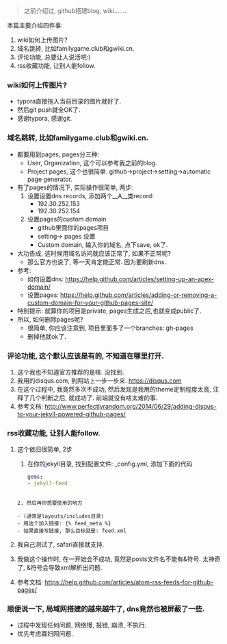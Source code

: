> 之前介绍过, github搭建blog, wiki…….

本篇主要介绍四件事: 

1. wiki如何上传图片? 
2. 域名跳转, 比如familygame.club和gwiki.cn.
3. 评论功能, 总要让人说活吧:)
4. rss收藏功能, 让别人能follow.

### wiki如何上传图片? 

- typora直接拖入当前目录的图片就好了.
- 然后git push就全OK了.
- 感谢typora, 感谢git.

### 域名跳转, 比如familygame.club和gwiki.cn.

- 都要用到pages, pages分三种:
  - User, Organization, 这个可以参考我之前的blog.
  - Project pages, 这个也很简单. github->project->setting->automatic page generator.
- 有了pages的情况下, 实际操作很简单, 两步: 
  1. 设置设置dns records, 添加两个__A__类record:
     - 192.30.252.153
     - 192.30.252.154
  2. 设置pages的custom domain
     - github里面你的pages项目
     - setting-> pages 设置
     - Custom domain, 输入你的域名, 点下save, ok了.
- 大功告成, 这时候用域名访问就应该正常了, 如果不正常呢?
  -  那么官方也说了, 等一天肯定能正常. 因为要刷新dns.
- 参考: 
  - 如何设置dns: https://help.github.com/articles/setting-up-an-apex-domain/
  - 设置pages: https://help.github.com/articles/adding-or-removing-a-custom-domain-for-your-github-pages-site/
- 特别提示: 就算你的项目是private, pages生成之后,也就变成public了.
- 所以, 如何删除pages呢?
  - 很简单, 你应该注意到, 项目里面多了一个branches: gh-pages
  - 删掉他就ok了.

### 评论功能, 这个默认应该是有的, 不知道在哪里打开.

1. 这个我也不知道官方推荐的是啥. 没找到.
2. 我用的disqus.com, 到网站上一步一步来. https://disqus.com
3. 在这个过程中, 我竟然多次不成功, 然后发现是我用的theme定制程度太高, 注释了几个判断之后, 就成功了. 前端就没有啥太难的事.
4. 参考文档: http://www.perfectlyrandom.org/2014/06/29/adding-disqus-to-your-jekyll-powered-github-pages/

### rss收藏功能, 让别人能follow.

1. 这个依旧很简单, 2步

   1.   在你的jekyll目录, 找到配置文件: _config.yml, 添加下面的代码

        ```yaml
        gems:
        - jekyll-feed
        ```
      ```

   2. 然后再你想要使用的地方

      - (通常是layouts/includes目录)
      - 用这个加入链接: {% feed_meta %} 
      - 如果直接写链接, 那么目标就是: feed.xml
      ```

2. 我自己测试了, safari直接就支持.

3. 我做这个操作时, 在一开始会不成功, 竟然是posts文件名不能有&符号. 太神奇了, &符号会导致xml解析出问题.

4. 参考文档: https://help.github.com/articles/atom-rss-feeds-for-github-pages/

### 顺便说一下, 局域网搭建的越来越牛了, dns竟然也被屏蔽了一些.

- 过程中发现任何问题, 网络慢, 报错, 崩溃, 不执行. 
- 优先考虑寡妇网问题.